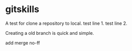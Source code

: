 # gitskills
A test for clone a repository to local.
test line 1.
test line 2.

Creating a old branch is quick and simple.

add merge no-ff
